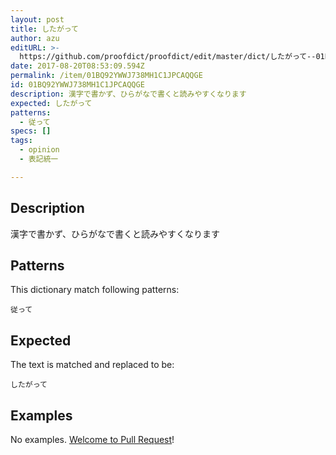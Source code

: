 ```yaml
---
layout: post
title: したがって
author: azu
editURL: >-
  https://github.com/proofdict/proofdict/edit/master/dict/したがって--01BQ92YWWJ738MH1C1JPCAQQGE.yml
date: 2017-08-20T08:53:09.594Z
permalink: /item/01BQ92YWWJ738MH1C1JPCAQQGE
id: 01BQ92YWWJ738MH1C1JPCAQQGE
description: 漢字で書かず、ひらがなで書くと読みやすくなります
expected: したがって
patterns:
  - 従って
specs: []
tags:
  - opinion
  - 表記統一

---
```


## Description

漢字で書かず、ひらがなで書くと読みやすくなります

## Patterns

This dictionary match following patterns:

    従って

## Expected

The text is matched and replaced to be:

    したがって

## Examples

No examples. [Welcome to Pull Request](https://github.com/proofdict/proofdict/edit/master/dict/したがって--01BQ92YWWJ738MH1C1JPCAQQGE.yml)!
